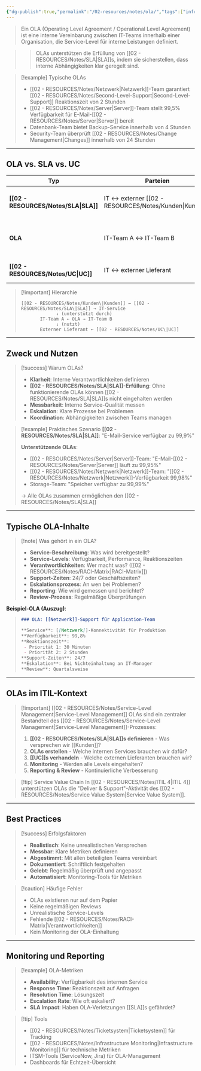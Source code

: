 ```yaml
---
{"dg-publish":true,"permalink":"/02-resources/notes/ola/","tags":["informatik/management","GFN/LF06"],"noteIcon":"","updated":"2025-10-24T13:04:11.935+02:00"}
---
```



>Ein OLA (Operating Level Agreement / Operational Level Agreement) ist eine interne Vereinbarung zwischen IT-Teams innerhalb einer Organisation, die Service-Level für interne Leistungen definiert.

>>OLAs unterstützen die Erfüllung von [[02 - RESOURCES/Notes/SLA\|SLA]]s, indem sie sicherstellen, dass interne Abhängigkeiten klar geregelt sind.

>[!example] Typische OLAs
>- [[02 - RESOURCES/Notes/Netzwerk\|Netzwerk]]-Team garantiert [[02 - RESOURCES/Notes/Second-Level-Support\|Second-Level-Support]] Reaktionszeit von 2 Stunden
>- [[02 - RESOURCES/Notes/Server\|Server]]-Team stellt 99,5% Verfügbarkeit für E-Mail-[[02 - RESOURCES/Notes/Server\|Server]] bereit
>- Datenbank-Team bietet Backup-Service innerhalb von 4 Stunden
>- Security-Team überprüft [[02 - RESOURCES/Notes/Change Management\|Changes]] innerhalb von 24 Stunden

---

## OLA vs. SLA vs. UC

|Typ|Parteien|Beschreibung|Beispiel|
|---|---|---|---|
|**[[02 - RESOURCES/Notes/SLA\|SLA]]**|IT ↔ externer [[02 - RESOURCES/Notes/Kunden\|Kunden]]|Service Level mit Business/End-User|"E-Mail-Service: 99,9% Verfügbarkeit"|
|**OLA**|IT-Team A ↔ IT-Team B|Interne Vereinbarung zwischen IT-Teams|"[[02 - RESOURCES/Notes/Netzwerk\|Netzwerk]]-Team liefert 99,5% für [[02 - RESOURCES/Notes/Server\|Server]]-Team"|
|**[[02 - RESOURCES/Notes/UC\|UC]]**|IT ↔ externer Lieferant|Vertrag mit externem Dienstleister|"Cloud-Provider garantiert 99,99% Uptime"|

>[!important] Hierarchie
>```
>[[02 - RESOURCES/Notes/Kunden\|Kunden]] ← [[02 - RESOURCES/Notes/SLA\|SLA]] → IT-Service
>              ↓ (unterstützt durch)
>        IT-Team A ← OLA → IT-Team B
>              ↓ (nutzt)
>        Externer Lieferant ← [[02 - RESOURCES/Notes/UC\|UC]]
>```

---

## Zweck und Nutzen

>[!success] Warum OLAs?
>- **Klarheit**: Interne Verantwortlichkeiten definieren
>- **[[02 - RESOURCES/Notes/SLA\|SLA]]-Erfüllung**: Ohne funktionierende OLAs können [[02 - RESOURCES/Notes/SLA\|SLA]]s nicht eingehalten werden
>- **Messbarkeit**: Interne Service-Qualität messen
>- **Eskalation**: Klare Prozesse bei Problemen
>- **Koordination**: Abhängigkeiten zwischen Teams managen

>[!example] Praktisches Szenario
>**[[02 - RESOURCES/Notes/SLA\|SLA]]**: "E-Mail-Service verfügbar zu 99,9%"
>
>**Unterstützende OLAs**:
>- [[02 - RESOURCES/Notes/Server\|Server]]-Team: "E-Mail-[[02 - RESOURCES/Notes/Server\|Server]] läuft zu 99,95%"
>- [[02 - RESOURCES/Notes/Netzwerk\|Netzwerk]]-Team: "[[02 - RESOURCES/Notes/Netzwerk\|Netzwerk]]-Verfügbarkeit 99,98%"
>- Storage-Team: "Speicher verfügbar zu 99,99%"
>
>→ Alle OLAs zusammen ermöglichen den [[02 - RESOURCES/Notes/SLA\|SLA]]

---

## Typische OLA-Inhalte

>[!note] Was gehört in ein OLA?
>- **Service-Beschreibung**: Was wird bereitgestellt?
>- **Service-Levels**: Verfügbarkeit, Performance, Reaktionszeiten
>- **Verantwortlichkeiten**: Wer macht was? ([[02 - RESOURCES/Notes/RACI-Matrix\|RACI-Matrix]])
>- **Support-Zeiten**: 24/7 oder Geschäftszeiten?
>- **Eskalationsprozess**: An wen bei Problemen?
>- **Reporting**: Wie wird gemessen und berichtet?
>- **Review-Prozess**: Regelmäßige Überprüfungen

**Beispiel-OLA (Auszug)**:
>```markdown
>### OLA: [[Netzwerk]]-Support für Application-Team
>
>**Service**: [[Netzwerk]]-Konnektivität für Produktion
>**Verfügbarkeit**: 99,8%
>**Reaktionszeit**:
>  - Priorität 1: 30 Minuten
>  - Priorität 2: 2 Stunden
>**Support-Zeiten**: 24/7
>**Eskalation**: Bei Nichteinhaltung an IT-Manager
>**Review**: Quartalsweise
>```

---

## OLAs im ITIL-Kontext

>[!important] [[02 - RESOURCES/Notes/Service-Level Management\|Service-Level Management]]
>OLAs sind ein zentraler Bestandteil des [[02 - RESOURCES/Notes/Service-Level Management\|Service-Level Management]]-Prozesses:
>
>1. **[[02 - RESOURCES/Notes/SLA\|SLA]]s definieren** - Was versprechen wir [[Kunden]]?
>2. **OLAs erstellen** - Welche internen Services brauchen wir dafür?
>3. **[[UC]]s verhandeln** - Welche externen Lieferanten brauchen wir?
>4. **Monitoring** - Werden alle Levels eingehalten?
>5. **Reporting & Review** - Kontinuierliche Verbesserung

>[!tip] Service Value Chain
>In [[02 - RESOURCES/Notes/ITIL 4\|ITIL 4]] unterstützen OLAs die "Deliver & Support"-Aktivität des [[02 - RESOURCES/Notes/Service Value System\|Service Value System]].

---

## Best Practices

>[!success] Erfolgsfaktoren
>- **Realistisch**: Keine unrealistischen Versprechen
>- **Messbar**: Klare Metriken definieren
>- **Abgestimmt**: Mit allen beteiligten Teams vereinbart
>- **Dokumentiert**: Schriftlich festgehalten
>- **Gelebt**: Regelmäßig überprüft und angepasst
>- **Automatisiert**: Monitoring-Tools für Metriken

>[!caution] Häufige Fehler
>- OLAs existieren nur auf dem Papier
>- Keine regelmäßigen Reviews
>- Unrealistische Service-Levels
>- Fehlende [[02 - RESOURCES/Notes/RACI-Matrix\|Verantwortlichkeiten]]
>- Kein Monitoring der OLA-Einhaltung

---

## Monitoring und Reporting

>[!example] OLA-Metriken
>- **Availability**: Verfügbarkeit des internen Service
>- **Response Time**: Reaktionszeit auf Anfragen
>- **Resolution Time**: Lösungszeit
>- **Escalation Rate**: Wie oft eskaliert?
>- **SLA Impact**: Haben OLA-Verletzungen [[SLA]]s gefährdet?

>[!tip] Tools
>- [[02 - RESOURCES/Notes/Ticketsystem\|Ticketsystem]] für Tracking
>- [[02 - RESOURCES/Notes/Infrastructure Monitoring\|Infrastructure Monitoring]] für technische Metriken
>- ITSM-Tools (ServiceNow, Jira) für OLA-Management
>- Dashboards für Echtzeit-Übersicht
